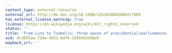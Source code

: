 ```yaml
---
content_type: external-resource
external_url: http://dx.doi.org/10.1080/1351034042000317989
has_external_license_warning: true
license: https://en.wikipedia.org/wiki/All_rights_reserved
status: ''
title: 'From Linz to Tsebelis: three waves of presidential/parliamentary studies?'
uid: 0c3655aa-724e-4b33-bd74-1d950d3456e5
wayback_url: ''
---
```

